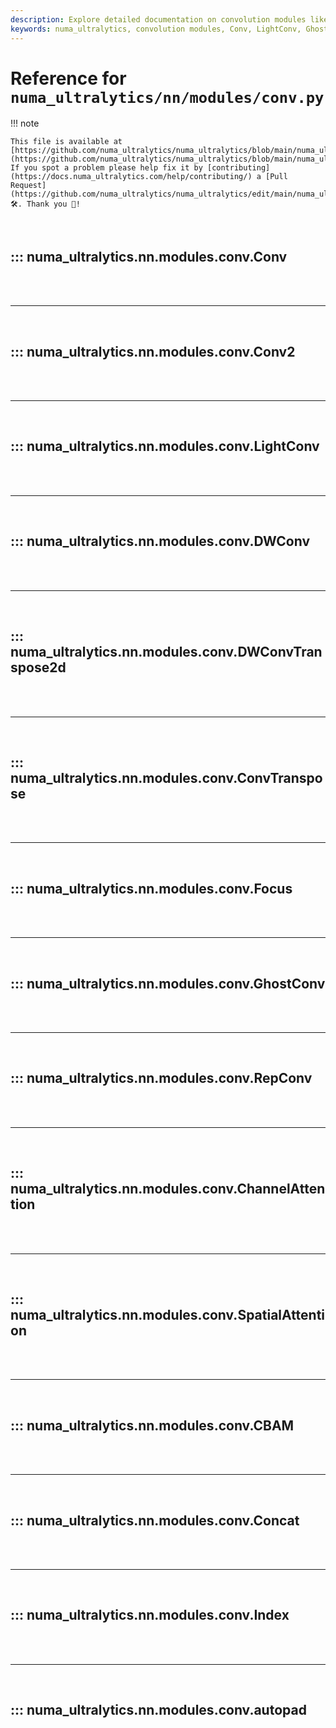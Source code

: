 ```yaml
---
description: Explore detailed documentation on convolution modules like Conv, LightConv, GhostConv, and more used in numa_ultralytics models.
keywords: numa_ultralytics, convolution modules, Conv, LightConv, GhostConv, YOLO, deep learning, neural networks
---
```


# Reference for `numa_ultralytics/nn/modules/conv.py`

!!! note

    This file is available at [https://github.com/numa_ultralytics/numa_ultralytics/blob/main/numa_ultralytics/nn/modules/conv.py](https://github.com/numa_ultralytics/numa_ultralytics/blob/main/numa_ultralytics/nn/modules/conv.py). If you spot a problem please help fix it by [contributing](https://docs.numa_ultralytics.com/help/contributing/) a [Pull Request](https://github.com/numa_ultralytics/numa_ultralytics/edit/main/numa_ultralytics/nn/modules/conv.py) 🛠️. Thank you 🙏!

<br>

## ::: numa_ultralytics.nn.modules.conv.Conv

<br><br><hr><br>

## ::: numa_ultralytics.nn.modules.conv.Conv2

<br><br><hr><br>

## ::: numa_ultralytics.nn.modules.conv.LightConv

<br><br><hr><br>

## ::: numa_ultralytics.nn.modules.conv.DWConv

<br><br><hr><br>

## ::: numa_ultralytics.nn.modules.conv.DWConvTranspose2d

<br><br><hr><br>

## ::: numa_ultralytics.nn.modules.conv.ConvTranspose

<br><br><hr><br>

## ::: numa_ultralytics.nn.modules.conv.Focus

<br><br><hr><br>

## ::: numa_ultralytics.nn.modules.conv.GhostConv

<br><br><hr><br>

## ::: numa_ultralytics.nn.modules.conv.RepConv

<br><br><hr><br>

## ::: numa_ultralytics.nn.modules.conv.ChannelAttention

<br><br><hr><br>

## ::: numa_ultralytics.nn.modules.conv.SpatialAttention

<br><br><hr><br>

## ::: numa_ultralytics.nn.modules.conv.CBAM

<br><br><hr><br>

## ::: numa_ultralytics.nn.modules.conv.Concat

<br><br><hr><br>

## ::: numa_ultralytics.nn.modules.conv.Index

<br><br><hr><br>

## ::: numa_ultralytics.nn.modules.conv.autopad

<br><br>

